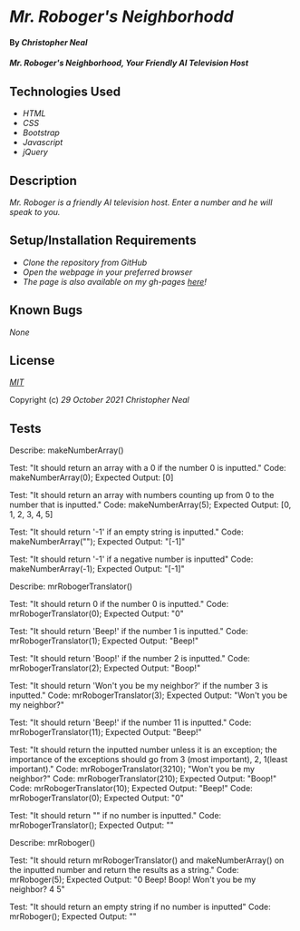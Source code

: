 # _Mr. Roboger's Neighborhodd_

#### By _**Christopher Neal**_

#### _Mr. Roboger's Neighborhood, Your Friendly AI Television Host_

## Technologies Used

* _HTML_
* _CSS_
* _Bootstrap_
* _Javascript_
* _jQuery_

## Description

_Mr. Roboger is a friendly AI television host. Enter a number and he will speak to you._

## Setup/Installation Requirements

* _Clone the repository from GitHub_
* _Open the webpage in your preferred browser_
* _The page is also available on my gh-pages [here](https://christophermneal.github.io/mr-robogers-neighborhood/)!_

## Known Bugs

_None_

## License

_[MIT](https://opensource.org/licenses/MIT)_

Copyright (c) _29 October 2021_ _Christopher Neal_

## Tests

Describe: makeNumberArray()

Test: "It should return an array with a 0 if the number 0 is inputted."
Code: makeNumberArray(0);
Expected Output: [0]

Test: "It should return an array with numbers counting up from 0 to the number that is inputted."
Code: makeNumberArray(5);
Expected Output: [0, 1, 2, 3, 4, 5]

Test: "It should return '-1' if an empty string is inputted."
Code: makeNumberArray("");
Expected Output: "[-1]"

Test: "It should return '-1' if a negative number is inputted"
Code: makeNumberArray(-1);
Expected Output: "[-1]"

Describe: mrRobogerTranslator()

Test: "It should return 0 if the number 0 is inputted."
Code: mrRobogerTranslator(0);
Expected Output: "0"

Test: "It should return 'Beep!' if the number 1 is inputted."
Code: mrRobogerTranslator(1); 
Expected Output: "Beep!"

Test: "It should return 'Boop!' if the number 2 is inputted."
Code: mrRobogerTranslator(2); 
Expected Output: "Boop!"

Test: "It should return 'Won't you be my neighbor?' if the number 3 is inputted."
Code: mrRobogerTranslator(3); 
Expected Output: "Won't you be my neighbor?"

Test: "It should return 'Beep!' if the number 11 is inputted."
Code: mrRobogerTranslator(11); 
Expected Output: "Beep!"

Test: "It should return the inputted number unless it is an exception; the importance of the exceptions should go from 3 (most important), 2, 1(least important)."
Code: mrRobogerTranslator(3210);
"Won't you be my neighbor?"
Code: mrRobogerTranslator(210);
Expected Output: "Boop!"
Code: mrRobogerTranslator(10);
Expected Output: "Beep!"
Code: mrRobogerTranslator(0);
Expected Output: "0"

Test: "It should return "" if no number is inputted."
Code: mrRobogerTranslator(); 
Expected Output: ""


Describe: mrRoboger()

Test: "It should return mrRobogerTranslator() and makeNumberArray() on the inputted number and return the results as a string." 
Code: mrRoboger(5);
Expected Output: "0 Beep! Boop! Won't you be my neighbor? 4 5"

Test: "It should return an empty string if no number is inputted"
Code: mrRoboger();
Expected Output: ""